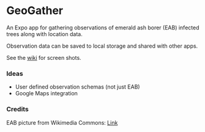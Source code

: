 # GeoGather
An Expo app for gathering observations of emerald ash borer (EAB) infected trees along with location data.

Observation data can be saved to local storage and shared with other apps.

See the [wiki](https://github.com/mstone121/GeoGather/wiki) for screen shots.

### Ideas
- User defined observation schemas (not just EAB)
- Google Maps integration

### Credits
EAB picture from Wikimedia Commons: [Link](https://commons.wikimedia.org/wiki/Category:Agrilus_planipennis#/media/File:Agrilus_planipennis_001.jpg)
